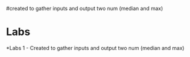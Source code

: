 #created to gather inputs and output two num (median and max)
# Labs
*Labs 1 - Created to gather inputs and output two num (median and max)
